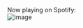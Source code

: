    Now playing on Spotify:
<br>
![image](https://spotify-github-profile.kittinanx.com/api/view.svg?uid=31yjqshhv5egc535d5soirdxrsbe&redirect=true][https://spotify-github-profile.kittinanx.com/api/view.svg?uid=31yjqshhv5egc535d5soirdxrsbe&cover_image=true&theme=natemoo-re&show_offline=false&background_color=121212&interchange=true&bar_color=53b14f&bar_color_cover=false)
